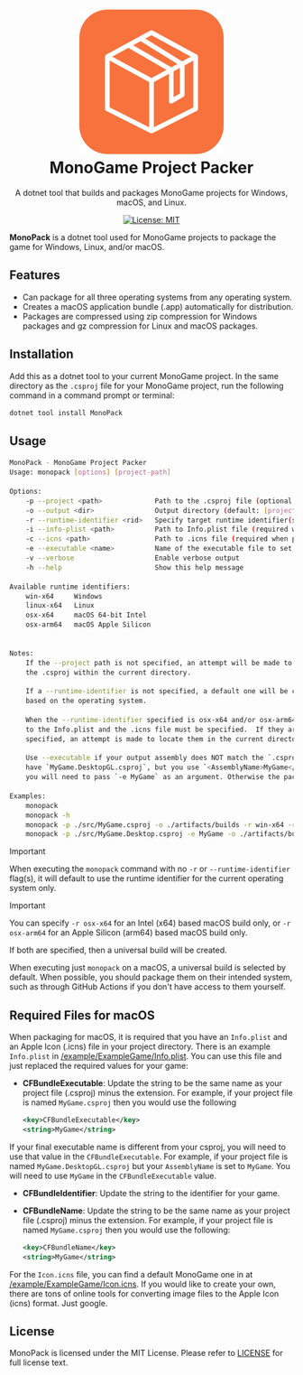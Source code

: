 <h1 align="center">
<img src="https://raw.githubusercontent.com/shyfox-studio/branding/51d21485b8b524893dd84a735f05d1bd154066f0/icons/monopack/monopack.svg" alt="ShyFox.MonoPack Logo" width="256" />
<br />
MonoGame Project Packer
</h1>

<div align="center">

A dotnet tool that builds and packages MonoGame projects for Windows, macOS, and Linux.
<br />

[![License: MIT](https://img.shields.io/badge/LICENSE-MIT-f8723d)](LICENSE)

</div>

**MonoPack** is a dotnet tool used for MonoGame projects to package the game for Windows, Linux, and/or macOS.

## Features

- Can package for all three operating systems from any operating system.
- Creates a macOS application bundle (.app) automatically for distribution.
- Packages are compressed using zip compression for Windows packages and gz compression for Linux and macOS packages.

## Installation

Add this as a dotnet tool to your current MonoGame project. In the same directory as the `.csproj` file for your MonoGame project, run the following command in a command prompt or terminal:

```cs
dotnet tool install MonoPack
```

## Usage

```sh
MonoPack - MonoGame Project Packer
Usage: monopack [options] [project-path]

Options:
    -p --project <path>             Path to the .csproj file (optional if only one .csproj in current directory)
    -o --output <dir>               Output directory (default: [project]/bin/Packed)
    -r --runtime-identifier <rid>   Specify target runtime identifier(s) to build for.
    -i --info-plist <path>          Path to Info.plist file (required when packaging for macOS)
    -c --icns <path>                Path to .icns file (required when packaging for macOS)
    -e --executable <name>          Name of the executable file to set as executable.
    -v --verbose                    Enable verbose output
    -h --help                       Show this help message

Available runtime identifiers:
    win-x64     Windows
    linux-x64   Linux
    osx-x64     macOS 64-bit Intel
    osx-arm64   macOS Apple Silicon


Notes:
    If the --project path is not specified, an attempt will be made to locate
    the .csproj within the current directory.

    If a --runtime-identifier is not specified, a default one will be chosen
    based on the operating system.

    When the --runtime-identifier specified is osx-x64 and/or osx-arm64, paths
    to the Info.plist and the .icns file must be specified.  If they are not
    specified, an attempt is made to locate them in the current directory.

    Use --executable if your output assembly does NOT match the `.csproj` filename. For example if you
    have `MyGame.DesktopGL.csproj`, but you use `<AssemblyName>MyGame</AssemblyName>` in your csproj
    you will need to pass `-e MyGame` as an argument. Otherwise the package you get will be invalid.

Examples:
    monopack
    monopack -h
    monopack -p ./src/MyGame.csproj -o ./artifacts/builds -r win-x64 -r osx-x64 -r osx-arm64 -r linux-x64 -i ./Info.plist -c ./Icon.icns
    monopack -p ./src/MyGame.Desktop.csproj -e MyGame -o ./artifacts/builds -r win-x64 -r osx-x64 -r osx-arm64 -r linux-x64 -i ./Info.plist -c ./Icon.icns
```

> [!IMPORTANT]
> When executing the `monopack` command with no `-r` or `--runtime-identifier` flag(s), it will default to use the runtime identifier for the current operating system only.

> [!IMPORTANT]
> You can specify `-r osx-x64` for an Intel (x64) based macOS build only, or `-r osx-arm64` for an Apple Silicon (arm64) based macOS build only.
>
> If both are specified, then a universal build will be created.
>
> When executing just `monopack` on a macOS, a universal build is selected by default.
> When possible, you should package them on their intended system, such as through GitHub Actions if you don't have access to them yourself.

## Required Files for macOS

When packaging for macOS, it is required that you have an `Info.plist` and an Apple Icon (.icns) file in your project directory.  There is an example `Info.plist` in [/example/ExampleGame/Info.plist](/example/ExampleGame/Info.plist).  You can use this file and just replaced the required values for your game:

- **CFBundleExecutable**: Update the string to be the same name as your project file (.csproj) minus the extension.  For example, if your project file is named `MyGame.csproj` then you would use the following

    ```xml
    <key>CFBundleExecutable</key>
    <string>MyGame</string>
    ```

If your final executable name is different from your csproj, you will need to use that
value in the `CFBundleExecutable`. For example, if your project file is named `MyGame.DesktopGL.csproj` but your `AssemblyName` is set to `MyGame`. You will need to use
`MyGame` in the `CFBundleExecutable` value.

- **CFBundleIdentifier**: Update the string to the identifier for your game.

- **CFBundleName**: Update the string to be the same name as your project file (.csproj) minus the extension.  For example, if your project file is named `MyGame.csproj` then you would use the following:

    ```xml
    <key>CFBundleName</key>
    <string>MyGame</string>
    ```

For the `Icon.icns` file, you can find a default MonoGame one in at [/example/ExampleGame/Icon.icns](./example/ExampleGame/Icon.icns).  If you would like to create your own, there are tons of online tools for converting image files to the Apple Icon (icns) format.  Just google.

## License

MonoPack is licensed under the MIT License.  Please refer to [LICENSE](LICENSE) for full license text.
